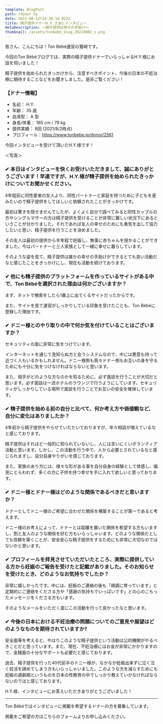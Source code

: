 ```yaml
---
template: BlogPost
path: /donor_hy
date: 2021-08-12T14:38:10.922Z
title: 精子提供ドナーH.Y.さまにインタビュー
metaDescription: ～精子提供は幸せの手助け～
thumbnail: /assets/tonbebe_blog_20210802_s.png
---
```

皆さん、こんにちは！Ton Bébé運営の鷲﨑です。

今回のTon Bébéブログでは、実際の精子提供ドナーでいらっしゃるH.Y.様にお話を伺いました！

精子提供を始められたきっかけから、注意すべきポイント、今後の日本の不妊治療に期待することなどをお聞きしました。是非ご覧ください！



### 【ドナー情報】

* 名前： H.Y.
* 年齢： 35 歳
* 血液型： A 型
* 身長/体重： 185 cm / 79 kg
* 提供実績： 9回 (2021/8/2時点)
* プロフィール：<https://www.tonbebe.jp/donor/2561>



今回インタビューを受けて頂いたH.Y.様です！

＜写真＞


### ✔ 本日はインタビューを快くお受けいただきまして、誠にありがとうございます！早速ですが、H.Y.様が精子提供を始められたきっかけについてお聞かせください。

4年程前に同性愛者の友人より、同性パートナーと家庭を持つために子どもを産みたいので精子提供をしてほしいと依頼されたことがきっかけです。

最初は驚きを隠せませんでしたが、よくよく自分で調べてみると同性カップルの方やシングルマザーの方は精子提供を受けることが非常に難しい状況下にあるということが分かりました。それであれば友人の幸せのためにも勇気を出して協力したいと思い、精子提供を行うことを決めました。

その友人は最初の提供から半年程で妊娠し、無事に赤ちゃんを授かることができました。今はパートナーと三人家族として一緒に幸せに暮らしています。

そのような姿を見て、精子提供は誰かの幸せの手助けができるとても良い活動だなと感じたことをきっかけにし、現在も活動を続けております。


### ✔ 他にも精子提供のプラットフォームを作っているサイトがある中で、Ton Bébéを選択された理由は何かございますか？

まず、ネットで検索をしたら1番上に出てくるサイトだったからです。

また、サイトを見て運営がしっかりしている印象を受けたことも、Ton Bébéに登録した理由です。


### ✔ ドニー様とのやり取りの中で何か気を付けていることはございますか？

セキュリティの面に非常に気をつけています。

インターネットを通じて見知らぬ方と会うシステムなので、中には悪意も持って近づく人もいるかもしれません。ドニー様側も我々ドナー側もお互いの身を守るためにも十分に気をつけなければならないと思います。

また、相手がどのような方なのかを知るために、必ず面談を行うことが大切だと思います。必ず面談は一流ホテルのラウンジで行うようにしています。セキュリティがしっかりしている場所で面談を行うことでお互いの安全を確保しています。


### ✔ 精子提供を始める前の自分と比べて、何か考え方や価値観など、自分に変化はありましたか？

4年前から精子提供をやらせていただいておりますが、年々相談が増えているなと感じております。

精子提供はそれほど一般的に知られていないし、人には言いにくいボランティア活動と思います。しかし、この活動を行う中で、人から必要とされているなと感じられますし、自分自身やりがいを感じております。

また、家族のあり方には、様々な形がある事を自分自身の経験として体感し、偏見にとらわれず、多くの方に子供を持つ幸せを手に入れて欲しいと思っております。


### ✔ ドニー様とドナー様はどのような関係であるべきだと思いますか？

ドナーとしてドニー様のご希望に合わせた関係を構築することが第一であると考えます。

ドニー様のお考えによって、ドナーとは距離を置いた関係を希望する方もいますし、割と友人のような関係を好む方もいらっしゃいます。どのような関係だとしても信頼を築くことが、安全安心な精子提供をするためにも非常に大切なのではないかと思います。


### ✔ プロフィールを拝見させていただいたところ、実際に提供している方から妊娠のご報告を受けたと記載がありました。そのお知らせを受けたとき、どのようなお気持ちでしたか？

非常に嬉しかったです。中には、妊娠のご連絡の後も「順調に育っています」と定期的にご連絡をくださる方や「感謝の気持ちでいっぱいです」との心のこもったメッセージをくださる方もいます。

そのようなメールをいただく度にこの活動を行って良かったなと思います。


### ✔ 今後の日本における不妊治療の問題についてのご意見や展望はどのようなものを期待されていますか?

安全面等を考えると、やはりこのような精子提供という活動は公的機関がやるべきことだと思っています。また、現在、不妊治療にはお金が非常にかかりますので、金銭面の十分なサポートも必要だと感じております。

過去、精子提供を行った40代前半のドニー様が、なかなか妊娠出来ずに泣く泣く妊活を諦めてしまう方もいらっしゃいました。このような方を減らすためにも妊娠の適齢期というものを日本の性教育の中でしっかり教えていかなければならないのではと感じております。

H.Y.様、インタビューにお答えいただきありがとうございました！

---

Ton Bébéではインタビューに掲載を希望するドナーの方を募集しています。

掲載をご希望の方はこちらのフォームよりお申し込みください。
